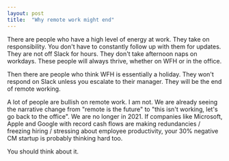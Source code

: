 ```yaml
---
layout: post
title:  "Why remote work might end"
---
```


There are people who have a high level of energy at work. They take on responsibility. You don't have to constantly follow up with them for updates. They are not off Slack for hours. They don't take afternoon naps on workdays. These people will always thrive, whether on WFH or in the office.

Then there are people who think WFH is essentially a holiday. They won't respond on Slack unless you escalate to their manager. They will be the end of remote working.

A lot of people are bullish on remote work. I am not. We are already seeing the narrative change from "remote is the future" to "this isn't working, let's go back to the office". We are no longer in 2021. If companies like Microsoft, Apple and Google with record cash flows are making redundancies / freezing hiring / stressing about employee productivity, your 30% negative CM startup is probably thinking hard too.

You should think about it.
